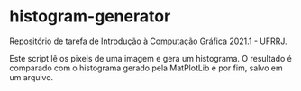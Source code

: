 # histogram-generator
Repositório de tarefa de Introdução à Computação Gráfica 2021.1 - UFRRJ.

Este script lê os pixels de uma imagem e gera um histograma. O resultado é comparado com o histograma gerado pela MatPlotLib e por fim, salvo em um arquivo.
